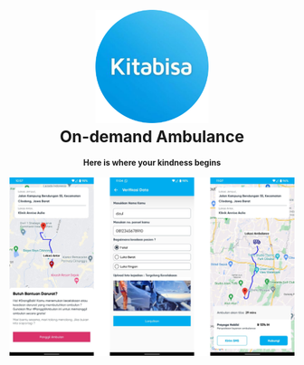<h1 align="center">
  <br>
  <a href="#"><img src="./img/kitabisalogo.svg" alt="Markdownify" width="200"></a>
  <br>
  On-demand Ambulance
  <br>
</h1>

<h4 align="center">Here is where your kindness begins</h4>

![screenshot](./img/img1.png)

